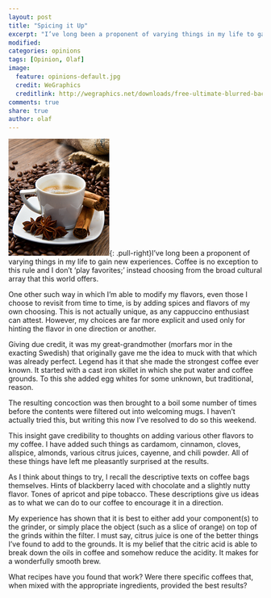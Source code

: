 ```yaml
---
layout: post
title: "Spicing it Up"
excerpt: "I’ve long been a proponent of varying things in my life to gain new experiences. Coffee is no exception to this rule and I don’t ‘play favorites;’ instead choosing from the broad cultural array that this world offers."
modified: 
categories: opinions
tags: [Opinion, Olaf]
image:
  feature: opinions-default.jpg
  credit: WeGraphics
  creditlink: http://wegraphics.net/downloads/free-ultimate-blurred-background-pack/
comments: true
share: true
author: olaf
---
```

![Spicing it Up](/images/spices.png){: .pull-right}I’ve long been a proponent of varying things in my life to gain new experiences. Coffee is no exception to this rule and I don’t ‘play favorites;’ instead choosing from the broad cultural array that this world offers.

One other such way in which I’m able to modify my flavors, even those I choose to revisit from time to time, is by adding spices and flavors of my own choosing. This is not actually unique, as any cappuccino enthusiast can attest. However, my choices are far more explicit and used only for hinting the flavor in one direction or another.

Giving due credit, it was my great-grandmother (morfars mor in the exacting Swedish) that originally gave me the idea to muck with that which was already perfect. Legend has it that she made the strongest coffee ever known. It started with a cast iron skillet in which she put water and coffee grounds. To this she added egg whites for some unknown, but traditional, reason.

The resulting concoction was then brought to a boil some number of times before the contents were filtered out into welcoming mugs. I haven’t actually tried this, but writing this now I’ve resolved to do so this weekend.

This insight gave credibility to thoughts on adding various other flavors to my coffee. I have added such things as cardamom, cinnamon, cloves, allspice, almonds, various citrus juices, cayenne, and chili powder. All of these things have left me pleasantly surprised at the results.

As I think about things to try, I recall the descriptive texts on coffee bags themselves. Hints of blackberry laced with chocolate and a slightly nutty flavor. Tones of apricot and pipe tobacco. These descriptions give us ideas as to what we can do to our coffee to encourage it in a direction.

My experience has shown that it is best to either add your component(s) to the grinder, or simply place the object (such as a slice of orange) on top of the grinds within the filter. I must say, citrus juice is one of the better things I’ve found to add to the grounds. It is my belief that the citric acid is able to break down the oils in coffee and somehow reduce the acidity. It makes for a wonderfully smooth brew.

What recipes have you found that work? Were there specific coffees that, when mixed with the appropriate ingredients, provided the best results?